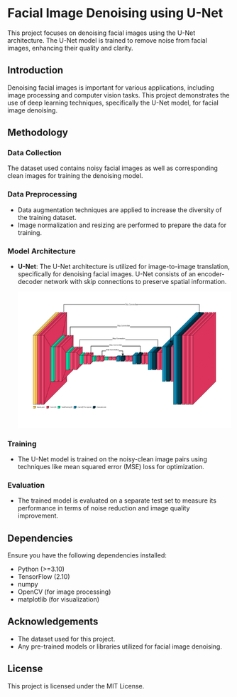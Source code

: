 # Facial Image Denoising using U-Net

This project focuses on denoising facial images using the U-Net architecture. The U-Net model is trained to remove noise from facial images, enhancing their quality and clarity.

## Introduction

Denoising facial images is important for various applications, including image processing and computer vision tasks. This project demonstrates the use of deep learning techniques, specifically the U-Net model, for facial image denoising.

## Methodology

### Data Collection

The dataset used contains noisy facial images as well as corresponding clean images for training the denoising model.

### Data Preprocessing

- Data augmentation techniques are applied to increase the diversity of the training dataset.
- Image normalization and resizing are performed to prepare the data for training.

### Model Architecture

- **U-Net**: The U-Net architecture is utilized for image-to-image translation, specifically for denoising facial images. U-Net consists of an encoder-decoder network with skip connections to preserve spatial information.

  ![](https://github.com/mauluddin12z/FACIAL_IMAGE_DENOISING_UNET/blob/main/architecture_img/unet_architecture.png)

### Training

- The U-Net model is trained on the noisy-clean image pairs using techniques like mean squared error (MSE) loss for optimization.

### Evaluation

- The trained model is evaluated on a separate test set to measure its performance in terms of noise reduction and image quality improvement.

## Dependencies

Ensure you have the following dependencies installed:

- Python (>=3.10)
- TensorFlow (2.10)
- numpy
- OpenCV (for image processing)
- matplotlib (for visualization)

## Acknowledgements

- The dataset used for this project.
- Any pre-trained models or libraries utilized for facial image denoising.

## License

This project is licensed under the MIT License.
